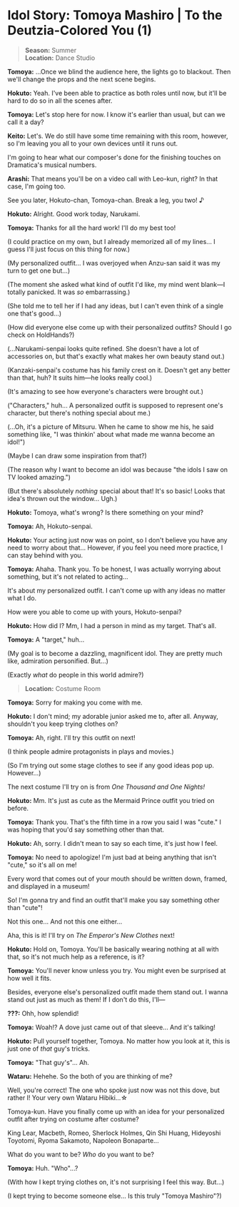 # Idol Story: Tomoya Mashiro | To the Deutzia-Colored You (1)

> **Season:** Summer<br>
> **Location:** Dance Studio

**Tomoya:** ...Once we blind the audience here, the lights go to blackout. Then we'll change the props and the next scene begins.

**Hokuto:** Yeah. I've been able to practice as both roles until now, but it'll be hard to do so in all the scenes after.

**Tomoya:** Let's stop here for now. I know it's earlier than usual, but can we call it a day?

**Keito:** Let's. We do still have some time remaining with this room, however, so I'm leaving you all to your own devices until it runs out.

I'm going to hear what our composer's done for the finishing touches on Dramatica's musical numbers.

**Arashi:** That means you'll be on a video call with Leo-kun, right? In that case, I'm going too.

See you later, Hokuto-chan, Tomoya-chan. Break a leg, you two! ♪

**Hokuto:** Alright. Good work today, Narukami.

**Tomoya:** Thanks for all the hard work! I'll do my best too!

(I could practice on my own, but I already memorized all of my lines... I guess I'll just focus on this thing for now.)

(My personalized outfit... I was overjoyed when Anzu-san said it was my turn to get one but...)

(The moment she asked what kind of outfit I'd like, my mind went blank—I totally panicked. It was *so* embarrassing.)

(She told me to tell her if I had any ideas, but I can't even think of a single one that's good...)

(How did everyone else come up with their personalized outfits? Should I go check on HoldHands?)

(...Narukami-senpai looks quite refined. She doesn't have a lot of accessories on, but that's exactly what makes her own beauty stand out.)

(Kanzaki-senpai's costume has his family crest on it. Doesn't get any better than that, huh? It suits him—he looks really cool.)

(It's amazing to see how everyone's characters were brought out.)

("Characters," huh... A personalized outfit is supposed to represent one's character, but there's nothing special about me.)

(...Oh, it's a picture of Mitsuru. When he came to show me his, he said something like, "I was thinkin' about what made me wanna become an idol!")

(Maybe I can draw some inspiration from that?)

(The reason why I want to become an idol was because "the idols I saw on TV looked amazing.")

(But there's absolutely *nothing* special about that! It's so basic! Looks that idea's thrown out the window... Ugh.)

**Hokuto:** Tomoya, what's wrong? Is there something on your mind?

**Tomoya:** Ah, Hokuto-senpai.

**Hokuto:** Your acting just now was on point, so I don't believe you have any need to worry about that... However, if you feel you need more practice, I can stay behind with you.

**Tomoya:** Ahaha. Thank you. To be honest, I was actually worrying about something, but it's not related to acting...

It's about my personalized outfit. I can't come up with any ideas no matter what I do.

How were you able to come up with yours, Hokuto-senpai?

**Hokuto:** How did I? Mm, I had a person in mind as my target. That's all.

**Tomoya:** A "target," huh...

(My goal is to become a dazzling, magnificent idol. They are pretty much like, admiration personified. But...)

(Exactly *what* do people in this world admire?)

> **Location:** Costume Room

**Tomoya:** Sorry for making you come with me.

**Hokuto:** I don't mind; my adorable junior asked me to, after all. Anyway, shouldn't you keep trying clothes on?

**Tomoya:** Ah, right. I'll try this outfit on next!

(I think people admire protagonists in plays and movies.)

(So I'm trying out some stage clothes to see if any good ideas pop up. However...)

The next costume I'll try on is from *One Thousand and One Nights!*

**Hokuto:** Mm. It's just as cute as the Mermaid Prince outfit you tried on before.

**Tomoya:** Thank you. That's the fifth time in a row you said I was "cute." I was hoping that you'd say something other than that.

**Hokuto:** Ah, sorry. I didn't mean to say so each time, it's just how I feel.

**Tomoya:** No need to apologize! I'm just bad at being anything that isn't "cute," so it's all on me!

Every word that comes out of your mouth should be written down, framed, and displayed in a museum!

So! I'm gonna try and find an outfit that'll make you say something other than "cute"!

Not this one... And not this one either...

Aha, this is it! I'll try on *The Emperor's New Clothes* next!

**Hokuto:** Hold on, Tomoya. You'll be basically wearing nothing at all with that, so it's not much help as a reference, is it?

**Tomoya:** You'll never know unless you try. You might even be surprised at how well it fits.

Besides, everyone else's personalized outfit made them stand out. I wanna stand out just as much as them! If I don't do this, I'll—

**???:** Ohh, how splendid!

**Tomoya:** Woah!? A dove just came out of that sleeve... And it's talking!

**Hokuto:** Pull yourself together, Tomoya. No matter how you look at it, this is just one of *that* guy's tricks.

**Tomoya:** "That guy's"... Ah.

**Wataru:** Hehehe. So the both of you are thinking of me?

Well, you're correct! The one who spoke just now was not this dove, but rather I! Your very own Wataru Hibiki...☆

Tomoya-kun. Have you finally come up with an idea for your personalized outfit after trying on costume after costume?

King Lear, Macbeth, Romeo, Sherlock Holmes, Qin Shi Huang, Hideyoshi Toyotomi, Ryoma Sakamoto, Napoleon Bonaparte...

What do you want to be? *Who* do you want to be?

**Tomoya:** Huh. "Who"...?

(With how I kept trying clothes on, it's not surprising I feel this way. But...)

(I kept trying to become someone else... Is this truly "Tomoya Mashiro"?)
